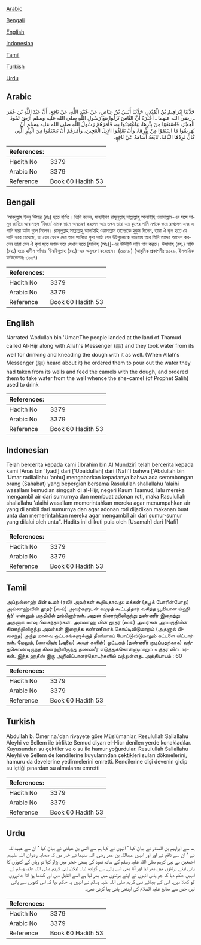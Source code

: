 [Arabic](#arabic)

[Bengali](#bengali)

[English](#english)

[Indonesian](#indonesian)

[Tamil](#tamil)

[Turkish](#turkish)

[Urdu](#urdu)

## Arabic


<div dir="rtl" lang="ar" style={{fontSize:'larger',backgroundColor:'#f8f9fa',padding:20}}>
حَدَّثَنَا إِبْرَاهِيمُ بْنُ الْمُنْذِرِ، حَدَّثَنَا أَنَسُ بْنُ عِيَاضٍ، عَنْ عُبَيْدِ اللَّهِ، عَنْ نَافِعٍ، أَنَّ عَبْدَ اللَّهِ بْنَ عُمَرَ ـ رضى الله عنهما ـ أَخْبَرَهُ أَنَّ النَّاسَ نَزَلُوا مَعَ رَسُولِ اللَّهِ صلى الله عليه وسلم أَرْضَ ثَمُودَ الْحِجْرَ، فَاسْتَقَوْا مِنْ بِئْرِهَا، وَاعْتَجَنُوا بِهِ، فَأَمَرَهُمْ رَسُولُ اللَّهِ صلى الله عليه وسلم أَنْ يُهَرِيقُوا مَا اسْتَقَوْا مِنْ بِئْرِهَا، وَأَنْ يَعْلِفُوا الإِبِلَ الْعَجِينَ، وَأَمَرَهُمْ أَنْ يَسْتَقُوا مِنَ الْبِئْرِ الَّتِي كَانَ تَرِدُهَا النَّاقَةُ‏.‏ تَابَعَهُ أُسَامَةُ عَنْ نَافِعٍ‏.‏
</div>
<div style={{backgroundColor:'#f8f9fa',padding:20, marginBottom: 10}}><table> <thead> <tr> <th>References:</th> <th></th> </tr> </thead> <tbody><tr><td>Hadith No</td><td>3379</td></tr><tr><td>Arabic No</td><td>3379</td></tr><tr><td>Reference</td><td>Book 60 Hadith 53</td></tr></tbody></table></div>

## Bengali


<div dir="ltr" lang="bn" style={{fontSize:'larger',backgroundColor:'#f8f9fa',padding:20}}>
‘আবদুল্লাহ ইবনু ‘উমার (রাঃ) হতে বর্ণিত। তিনি বলেন, সাহাবীগণ রাসূলুল্লাহ সাল্লাল্লাহু আলাইহি ওয়াসাল্লাম-এর সঙ্গে সামূদ জাতির আবাসস্থল ‘হিজর’ নামক স্থানে অবতরণ করলেন আর তখন তারা এর কূপের পানি মশকে ভরে রাখলেন এবং এ পানি দ্বারা আটা গুলে নিলেন। রাসূলুল্লাহ সাল্লাল্লাহু আলাইহি ওয়াসাল্লাম তাদেরকে হুকুম দিলেন, তারা ঐ কূপ হতে যে পানি ভরে রেখেছে, তা যেন ফেলে দেয় আর পানিতে গুলা আটা যেন উটগুলোকে খাওয়ায় আর তিনি তাদের আদেশ করলেন তারা যেন ঐ কূপ হতে মশক ভরে যেখান হতে [সালিহ (আঃ)]-এর উটনীটি পানি পান করত। উসামাহ (রহ.) নাফি (রহ.) হতে হাদীস বর্ণনায় ‘উবাইদুল্লাহ (রহ.)-এর অনুসরণ করেছেন। (৩৩৭৮) (আধুনিক প্রকাশনীঃ ৩১২৯, ইসলামিক ফাউন্ডেশনঃ ৩১৩৭)
</div>
<div style={{backgroundColor:'#f8f9fa',padding:20, marginBottom: 10}}><table> <thead> <tr> <th>References:</th> <th></th> </tr> </thead> <tbody><tr><td>Hadith No</td><td>3379</td></tr><tr><td>Arabic No</td><td>3379</td></tr><tr><td>Reference</td><td>Book 60 Hadith 53</td></tr></tbody></table></div>

## English


<div dir="ltr" lang="en" style={{fontSize:'larger',backgroundColor:'#f8f9fa',padding:20}}>
Narrated 'Abdullah bin 'Umar:The people landed at the land of Thamud called Al-Hijr along with Allah's Messenger (ﷺ) and they took water from its well for drinking and kneading the dough with it as well. (When Allah's Messenger (ﷺ) heard about it) he ordered them to pour out the water they had taken from its wells and feed the camels with the dough, and ordered them to take water from the well whence the she-camel (of Prophet Salih) used to drink
</div>
<div style={{backgroundColor:'#f8f9fa',padding:20, marginBottom: 10}}><table> <thead> <tr> <th>References:</th> <th></th> </tr> </thead> <tbody><tr><td>Hadith No</td><td>3379</td></tr><tr><td>Arabic No</td><td>3379</td></tr><tr><td>Reference</td><td>Book 60 Hadith 53</td></tr></tbody></table></div>

## Indonesian


<div dir="ltr" lang="id" style={{fontSize:'larger',backgroundColor:'#f8f9fa',padding:20}}>
Telah bercerita kepada kami [Ibrahim bin Al Mundzir] telah bercerita kepada kami [Anas bin 'Iyadl] dari ['Ubaidullah] dari [Nafi'] bahwa ['Abdullah bin 'Umar radliallahu 'anhu] mengabarkan kepadanya bahwa ada serombongan orang (Sahabat) yang bepergian bersama Rasulullah shallallahu 'alaihi wasallam kemudian singgah di al-Hijr, negeri Kaum Tsamud, lalu mereka mengambil air dari sumurnya dan membuat adonan roti, maka Rasulullah shallallahu 'alaihi wasallam memerintahkan mereka agar menumpahkan air yang di ambil dari sumurnya dan agar adonan roti dijadikan makanan buat unta dan memerintahkan mereka agar mengambil air dari sumur-sumur yang dilalui oleh unta". Hadits ini diikuti pula oleh [Usamah] dari [Nafi]
</div>
<div style={{backgroundColor:'#f8f9fa',padding:20, marginBottom: 10}}><table> <thead> <tr> <th>References:</th> <th></th> </tr> </thead> <tbody><tr><td>Hadith No</td><td>3379</td></tr><tr><td>Arabic No</td><td>3379</td></tr><tr><td>Reference</td><td>Book 60 Hadith 53</td></tr></tbody></table></div>

## Tamil


<div dir="ltr" lang="ta" style={{fontSize:'larger',backgroundColor:'#f8f9fa',padding:20}}>
அப்துல்லாஹ் பின் உமர் (ரலி) அவர்கள் கூறியதாவது: மக்கள் (தபூக் போரின்போது) அல்லாஹ்வின் தூதர் (ஸல்) அவர்களுடன் ஸமூத் கூட்டத்தார் வசித்த பூமியான யிஹிஜ்ர்’ என்னும் பகுதியில் தங்கினார்கள். அதன் கிணற்றிலிருந்து தண்ணீர் இறைத்து அதனால் மாவு பிசைந்தார்கள். அல்லாஹ் வின் தூதர் (ஸல்) அவர்கள் அப்பகுதியின் கிணற்றிலிருந்து அவர்கள் இறைத்த தண்ணீரைக் கொட்டிவிடுமாறும் (அதனால் பிசைந்த) அந்த மாவை ஒட்டகங்களுக்குத் தீனியாகப் போட்டுவிடுமாறும் கட்டளை யிட்டார்கள். மேலும், (ஸாலிஹ் (அலை) அவர் களின்) ஒட்டகம் (தண்ணீர் குடிப்பதற்காக) வந்துகொண்டிருந்த கிணற்றிலிருந்து தண்ணீர் எடுத்துக்கொள்ளுமாறும் உத்தர விட்டார்கள். இந்த ஹதீஸ் இரு அறிவிப்பாளர்தொடர்களில் வந்துள்ளது. அத்தியாயம் : 60
</div>
<div style={{backgroundColor:'#f8f9fa',padding:20, marginBottom: 10}}><table> <thead> <tr> <th>References:</th> <th></th> </tr> </thead> <tbody><tr><td>Hadith No</td><td>3379</td></tr><tr><td>Arabic No</td><td>3379</td></tr><tr><td>Reference</td><td>Book 60 Hadith 53</td></tr></tbody></table></div>

## Turkish


<div dir="ltr" lang="tr" style={{fontSize:'larger',backgroundColor:'#f8f9fa',padding:20}}>
Abdullah b. Ömer r.a.'dan rivayete göre Müslümanlar, Resulullah Sallallahu Aleyhi ve Sellem ile birlikte Semud diyarı el-Hicr denilen yerde konakladılar. Kuyusundan su çektiler ve o su ile hamur yoğurdular. Resulullah Sallallahu Aleyhi ve Sellem de kendilerine kuyularından çektikleri suları dökmelerini, hamuru da develerine yedirmelerini emretti. Kendilerine dişi devenin gidip su içtiği pınardan su almalarını emretti
</div>
<div style={{backgroundColor:'#f8f9fa',padding:20, marginBottom: 10}}><table> <thead> <tr> <th>References:</th> <th></th> </tr> </thead> <tbody><tr><td>Hadith No</td><td>3379</td></tr><tr><td>Arabic No</td><td>3379</td></tr><tr><td>Reference</td><td>Book 60 Hadith 53</td></tr></tbody></table></div>

## Urdu


<div dir="rtl" lang="ur" style={{fontSize:'larger',backgroundColor:'#f8f9fa',padding:20}}>
ہم سے ابراہیم بن المنذر نے بیان کیا ‘ انہوں نے کہا ہم سے انس بن عیاض نے بیان کیا ‘ ان سے عبیداللہ نے ‘ ان سے نافع نے اور اور انہیں عبداللہ بن عمر رضی اللہ عنہما نے خبر دی کہ صحابہ رضوان اللہ علیہم اجمعین نے نبی کریم صلی اللہ علیہ وسلم کے ساتھ ثمود کی بستی حجر میں پڑاؤ کیا تو وہاں کے کنوؤں کا پانی اپنے برتنوں میں بھر لیا اور آٹا بھی اس پانی سے گوندھ لیا۔ لیکن نبی کریم صلی اللہ علیہ وسلم نے انہیں حکم دیا کہ جو پانی انہوں نے اپنے برتنوں میں بھر لیا ہے اسے انڈیل دیں اور گندھا ہوا آٹا جانوروں کو کھلا دیں۔ اس کے بجائے نبی کریم صلی اللہ علیہ وسلم نے انہیں یہ حکم دیا کہ اس کنویں سے پانی لیں جس سے صالح علیہ السلام کی اونٹنی پانی پیا کرتی تھی۔
</div>
<div style={{backgroundColor:'#f8f9fa',padding:20, marginBottom: 10}}><table> <thead> <tr> <th>References:</th> <th></th> </tr> </thead> <tbody><tr><td>Hadith No</td><td>3379</td></tr><tr><td>Arabic No</td><td>3379</td></tr><tr><td>Reference</td><td>Book 60 Hadith 53</td></tr></tbody></table></div>